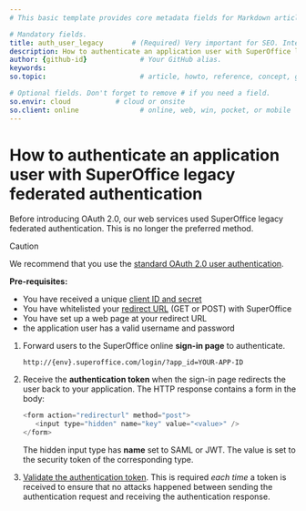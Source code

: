 ```yaml
---
# This basic template provides core metadata fields for Markdown articles on docs.superoffice.com.

# Mandatory fields.
title: auth_user_legacy       # (Required) Very important for SEO. Intent in a unique string of 43-59 chars including spaces.
description: How to authenticate an application user with SuperOffice legacy federated authentication # (Required) Important for SEO. Recommended character length is 115-145 characters including spaces.
author: {github-id}             # Your GitHub alias.
keywords:
so.topic:                       # article, howto, reference, concept, guide

# Optional fields. Don't forget to remove # if you need a field.
so.envir: cloud           # cloud or onsite
so.client: online               # online, web, win, pocket, or mobile
---
```


# How to authenticate an application user with SuperOffice legacy federated authentication

Before introducing OAuth 2.0, our web services used SuperOffice legacy federated authentication. This is no longer the preferred method.

> [!CAUTION]
> We recommend that you use the [standard OAuth 2.0 user authentication][1].

**Pre-requisites:**

* You have received a unique [client ID and secret][2]
* You have whitelisted your [redirect URL][3] (GET or POST) with SuperOffice
* You have set up a web page at your redirect URL
* the application user has a valid username and password

1. Forward users to the SuperOffice online **sign-in page** to authenticate.

    `http://{env}.superoffice.com/login/?app_id=YOUR-APP-ID`

2. Receive the **authentication token** when the sign-in page redirects the user back to your application. The HTTP response contains a form in the body:

    ```csharp
    <form action="redirecturl" method="post">
       <input type="hidden" name="key" value="<value>" />
    </form>
    ```

    The hidden input type has **name** set to SAML or JWT. The value is set to the security token of the corresponding type.

3. [Validate the authentication token][4]. This is required *each time* a token is received to ensure that no attacks happened between sending the authentication request and receiving the authentication response.

<!-- Referenced links -->
[1]: auth-user.md
[2]: https://github.com/SuperOfficeDocs/superoffice-docs/blob/main/docs/apps/client-id-secret.md
[3]: https://github.com/SuperOfficeDocs/superoffice-docs/blob/main/docs/apps/redirects/index.md
[4]: certificates/validate-security-tokens.md
